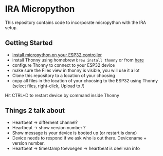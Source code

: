 # IRA Micropython
This repository contains code to incorporate micropython with the IRA setup.

## Getting Started
- [Install micropython on your ESP32 controller](https://docs.micropython.org/en/latest/esp32/tutorial/intro.html)
- install Thonny using homebrew `brew install thonny` or from [here](https://github.com/thonny/thonny/releases)
- configure Thonny to connect to your ESP32 device
- make sure the Files view in thonny is visible, you will use it a lot
- Clone this repository to a location of your choosing
- copy all files in the location of your choosing to the ESP32 using Thonny (select files, right-click, Upload to /)

Hit CTRL+D to restart device by command inside Thonny

## Things 2 talk about
- Heartbeat -> differnent channel?
- Heartbeat -> show version number ?
- Show message is your device is booted up (or restart is done)
- Device needs to respond if we ask who is out there. Devicename + version number.
- Heartbeat -> timestamp toevoegen -> heartbeat is deel van info